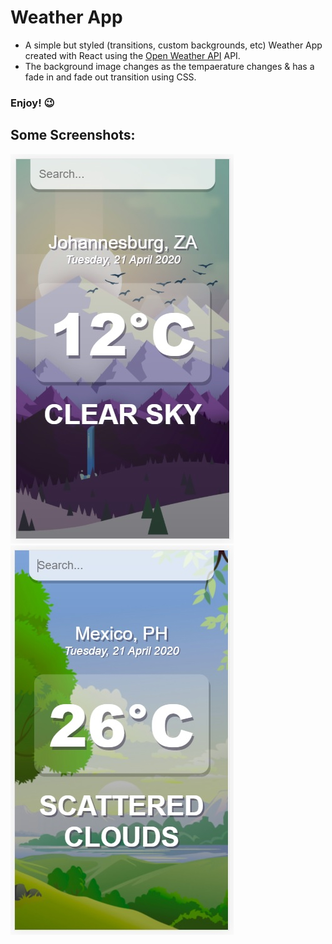 # Weather App
- A simple but styled (transitions, custom backgrounds, etc) Weather App created with React using the [Open Weather API](https://openweathermap.org/api) API. 
- The background image changes as the tempaerature changes & has a fade in and fade out transition using CSS.

### Enjoy! :wink:

## Some Screenshots:
![Johannesburg Weather](/src/assets/1.jpg) ![Johannesburg Weather](/src/assets/2.jpg)

